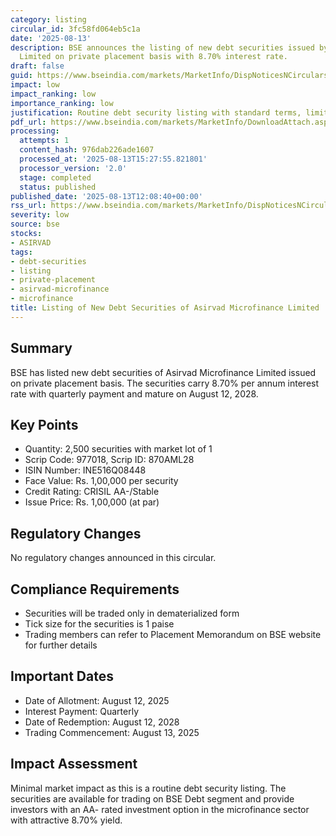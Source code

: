 ```yaml
---
category: listing
circular_id: 3fc58fd064eb5c1a
date: '2025-08-13'
description: BSE announces the listing of new debt securities issued by Asirvad Microfinance
  Limited on private placement basis with 8.70% interest rate.
draft: false
guid: https://www.bseindia.com/markets/MarketInfo/DispNoticesNCirculars.aspx?Noticeid={E329D180-F977-47B8-AD01-2FE0FC453C8A}&noticeno=20250813-30&dt=08/13/2025&icount=30&totcount=65&flag=0
impact: low
impact_ranking: low
importance_ranking: low
justification: Routine debt security listing with standard terms, limited market impact
pdf_url: https://www.bseindia.com/markets/MarketInfo/DownloadAttach.aspx?id=20250813-30&attachedId=
processing:
  attempts: 1
  content_hash: 976dab226ade1607
  processed_at: '2025-08-13T15:27:55.821801'
  processor_version: '2.0'
  stage: completed
  status: published
published_date: '2025-08-13T12:08:40+00:00'
rss_url: https://www.bseindia.com/markets/MarketInfo/DispNoticesNCirculars.aspx?Noticeid={E329D180-F977-47B8-AD01-2FE0FC453C8A}&noticeno=20250813-30&dt=08/13/2025&icount=30&totcount=65&flag=0
severity: low
source: bse
stocks:
- ASIRVAD
tags:
- debt-securities
- listing
- private-placement
- asirvad-microfinance
- microfinance
title: Listing of New Debt Securities of Asirvad Microfinance Limited
---
```


## Summary

BSE has listed new debt securities of Asirvad Microfinance Limited issued on private placement basis. The securities carry 8.70% per annum interest rate with quarterly payment and mature on August 12, 2028.

## Key Points

- Quantity: 2,500 securities with market lot of 1
- Scrip Code: 977018, Scrip ID: 870AML28
- ISIN Number: INE516Q08448
- Face Value: Rs. 1,00,000 per security
- Credit Rating: CRISIL AA-/Stable
- Issue Price: Rs. 1,00,000 (at par)

## Regulatory Changes

No regulatory changes announced in this circular.

## Compliance Requirements

- Securities will be traded only in dematerialized form
- Tick size for the securities is 1 paise
- Trading members can refer to Placement Memorandum on BSE website for further details

## Important Dates

- Date of Allotment: August 12, 2025
- Interest Payment: Quarterly
- Date of Redemption: August 12, 2028
- Trading Commencement: August 13, 2025

## Impact Assessment

Minimal market impact as this is a routine debt security listing. The securities are available for trading on BSE Debt segment and provide investors with an AA- rated investment option in the microfinance sector with attractive 8.70% yield.